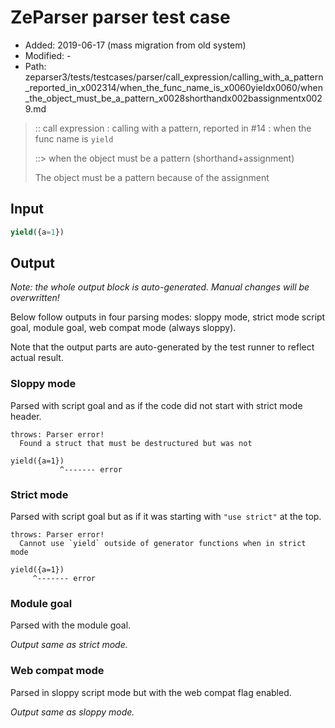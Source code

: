 # ZeParser parser test case

- Added: 2019-06-17 (mass migration from old system)
- Modified: -
- Path: zeparser3/tests/testcases/parser/call_expression/calling_with_a_pattern_reported_in_x002314/when_the_func_name_is_x0060yieldx0060/when_the_object_must_be_a_pattern_x0028shorthandx002bassignmentx0029.md

> :: call expression : calling with a pattern, reported in #14 : when the func name is `yield`
>
> ::> when the object must be a pattern (shorthand+assignment)
>
> The object must be a pattern because of the assignment

## Input

`````js
yield({a=1})
`````

## Output

_Note: the whole output block is auto-generated. Manual changes will be overwritten!_

Below follow outputs in four parsing modes: sloppy mode, strict mode script goal, module goal, web compat mode (always sloppy).

Note that the output parts are auto-generated by the test runner to reflect actual result.

### Sloppy mode

Parsed with script goal and as if the code did not start with strict mode header.

`````
throws: Parser error!
  Found a struct that must be destructured but was not

yield({a=1})
           ^------- error
`````

### Strict mode

Parsed with script goal but as if it was starting with `"use strict"` at the top.

`````
throws: Parser error!
  Cannot use `yield` outside of generator functions when in strict mode

yield({a=1})
     ^------- error
`````


### Module goal

Parsed with the module goal.

_Output same as strict mode._

### Web compat mode

Parsed in sloppy script mode but with the web compat flag enabled.

_Output same as sloppy mode._
